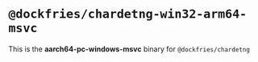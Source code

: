 # `@dockfries/chardetng-win32-arm64-msvc`

This is the **aarch64-pc-windows-msvc** binary for `@dockfries/chardetng`
